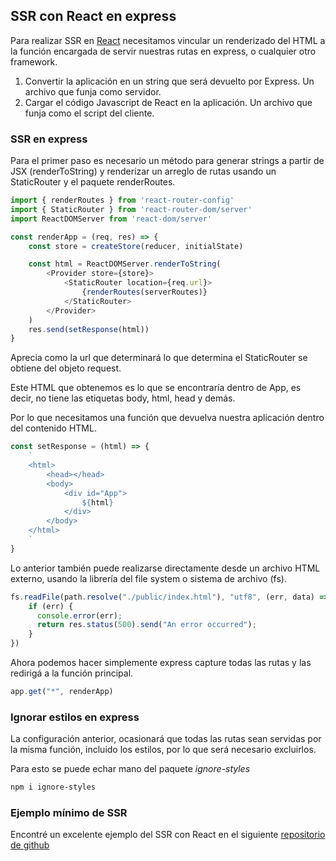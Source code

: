 ## SSR con React en express

Para realizar SSR en [React](../../React/1.-React.md) necesitamos vincular un renderizado del HTML a la función encargada de servir nuestras rutas en express, o cualquier otro framework.

1. Convertir la aplicación en un string que será devuelto por Express. Un archivo que funja como servidor.
2. Cargar el código Javascript de React en la aplicación. Un archivo que funja como el script del cliente.

### SSR en express

Para el primer paso es necesario un método para generar strings a partir de JSX (renderToString) y renderizar un arreglo de rutas usando un StaticRouter y el paquete renderRoutes.

``` javascript
import { renderRoutes } from 'react-router-config'
import { StaticRouter } from 'react-router-dom/server'
import ReactDOMServer from 'react-dom/server'

const renderApp = (req, res) => {
    const store = createStore(reducer, initialState)

    const html = ReactDOMServer.renderToString(
        <Provider store={store}>
            <StaticRouter location={req.url}>
                {renderRoutes(serverRoutes)}
            </StaticRouter>
        </Provider>
    )
    res.send(setResponse(html))
}
```

Aprecia como la url que determinará lo que determina el StaticRouter se obtiene del objeto request.

Este HTML que obtenemos es lo que se encontraría dentro de App, es decir, no tiene las etiquetas body, html, head y demás.

Por lo que necesitamos una función que devuelva nuestra aplicación dentro del contenido HTML. 

``` javascript
const setResponse = (html) => {
    `
    <html>
        <head></head>
        <body>
            <div id="App">
                ${html}
            </div>
        </body>
    </html>
    `
}
``` 

Lo anterior también puede realizarse directamente desde un archivo HTML externo, usando la librería del file system o sistema de archivo (fs).

``` javascript
fs.readFile(path.resolve("./public/index.html"), "utf8", (err, data) => {
    if (err) {
      console.error(err);
      return res.status(500).send("An error occurred");
    }
})
```

Ahora podemos hacer simplemente express capture todas las rutas y las redirigá a la función principal.

```javascript
app.get("*", renderApp)
```

### Ignorar estilos en express

La configuración anterior, ocasionará que todas las rutas sean servidas por la misma función, incluido los estilos, por lo que será necesario excluirlos.

Para esto se puede echar mano del paquete *ignore-styles*

```bash
npm i ignore-styles
```

### Ejemplo mínimo de SSR

Encontré un excelente ejemplo del SSR con React en el siguiente [repositorio de github](https://github.com/juhanakristian/react-ssr-example)